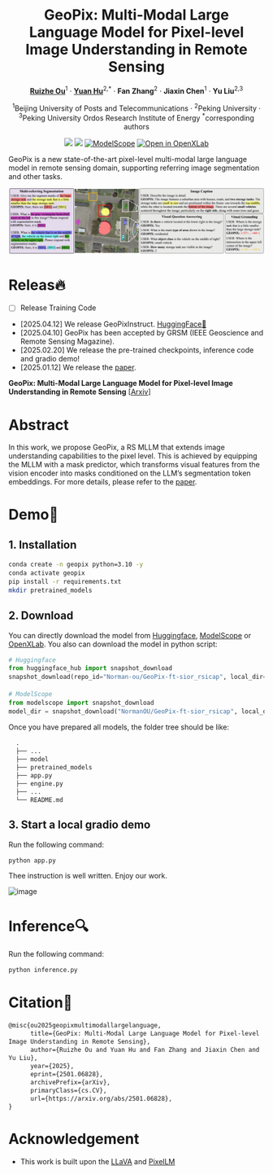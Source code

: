 <div align="center">
<h1>GeoPix: Multi-Modal Large Language Model for Pixel-level Image Understanding in Remote Sensing</h1>

[**Ruizhe Ou**](https://github.com/Norman-Ou)<sup>1</sup> · [**Yuan Hu**](https://github.com/Lavender105)<sup>2,*</sup> · **Fan Zhang**<sup>2</sup> · **Jiaxin Chen**<sup>1</sup> · **Yu Liu**<sup>2,3</sup>

<sup>1</sup>Beijing University of Posts and Telecommunications · <sup>2</sup>Peking University · <sup>3</sup>Peking University Ordos Research Institute of Energy <sup>*</sup>corresponding authors

<a href='https://arxiv.org/abs/2501.06828'><img src='https://img.shields.io/badge/arXiv-2501.06828-b31b1b.svg'></a>
<a href='https://huggingface.co/Norman-ou/GeoPix-ft-sior_rsicap'><img src='https://img.shields.io/badge/%F0%9F%A4%97%20Hugging%20Face-models-blue'></a>
[![ModelScope](https://img.shields.io/badge/ModelScope-models-blue)](https://www.modelscope.com/models/NormanOU/GeoPix-ft-sior_rsicap)
[![Open in OpenXLab](https://cdn-static.openxlab.org.cn/header/openxlab_models.svg)](https://openxlab.org.cn/models/detail/NormanOU/GeoPix-ft-sior_rsicap)

</div>

GeoPix is a new state-of-the-art pixel-level multi-modal large language model in remote sensing domain, supporting referring image segmentation and other tasks.

<img src="./assets/multitask.jpg"/>

# Releas🔥

- [ ] Release Training Code
    
- [2025.04.12] We release GeoPixInstruct. [HuggingFace🤗](https://huggingface.co/datasets/Norman-ou/GeoPixInstruct)
- [2025.04.10] GeoPix has been accepted by GRSM (IEEE Geoscience and Remote Sensing Magazine).
- [2025.02.20] We release the pre-trained checkpoints, inference code and gradio demo!
- [2025.01.12] We release the [paper](https://arxiv.org/pdf/2501.06828).

**GeoPix: Multi-Modal Large Language Model for Pixel-level Image Understanding in Remote Sensing** [[Arxiv](https://arxiv.org/pdf/2501.06828)]

# Abstract

In this work, we propose GeoPix, a RS MLLM that extends image understanding capabilities to the pixel level. This is achieved by equipping the MLLM with a mask predictor, which transforms visual features from the vision encoder into masks conditioned on the LLM’s segmentation token embeddings. For more details, please refer to the [paper](https://arxiv.org/pdf/2501.06828).

# Demo🚀

## 1. Installation

```sh
conda create -n geopix python=3.10 -y
conda activate geopix
pip install -r requirements.txt
mkdir pretrained_models
```

## 2. Download

You can directly download the model from [Huggingface](https://huggingface.co/InstantX/InstantID), [ModelScope](https://www.modelscope.cn/models/NormanOU/GeoPix-ft-sior_rsicap) or [OpenXLab](https://openxlab.org.cn/models/detail/NormanOU/GeoPix-ft-sior_rsicap). You also can download the model in python script:

```python
# Huggingface
from huggingface_hub import snapshot_download
snapshot_download(repo_id="Norman-ou/GeoPix-ft-sior_rsicap", local_dir="./pretrained_models")

# ModelScope
from modelscope import snapshot_download
model_dir = snapshot_download("NormanOU/GeoPix-ft-sior_rsicap", local_dir="./pretrained_models")
```

Once you have prepared all models, the folder tree should be like:

```
  .
  ├── ...
  ├── model
  ├── pretrained_models
  ├── app.py
  ├── engine.py
  ├── ...
  └── README.md
```

## 3. Start a local gradio demo

Run the following command:

```sh
python app.py
```

Thee instruction is well written. Enjoy our work.


<img width="1002" alt="image" src="https://github.com/user-attachments/assets/59a62b74-3819-4963-bade-d5e68c5053bf" />


# Inference🔍
Run the following command:

```sh
python inference.py
```

# Citation📑

```
@misc{ou2025geopixmultimodallargelanguage,
      title={GeoPix: Multi-Modal Large Language Model for Pixel-level Image Understanding in Remote Sensing}, 
      author={Ruizhe Ou and Yuan Hu and Fan Zhang and Jiaxin Chen and Yu Liu},
      year={2025},
      eprint={2501.06828},
      archivePrefix={arXiv},
      primaryClass={cs.CV},
      url={https://arxiv.org/abs/2501.06828}, 
}
```

# Acknowledgement

- This work is built upon the [LLaVA](https://github.com/haotian-liu/LLaVA) and [PixelLM](https://pixellm.github.io/)







